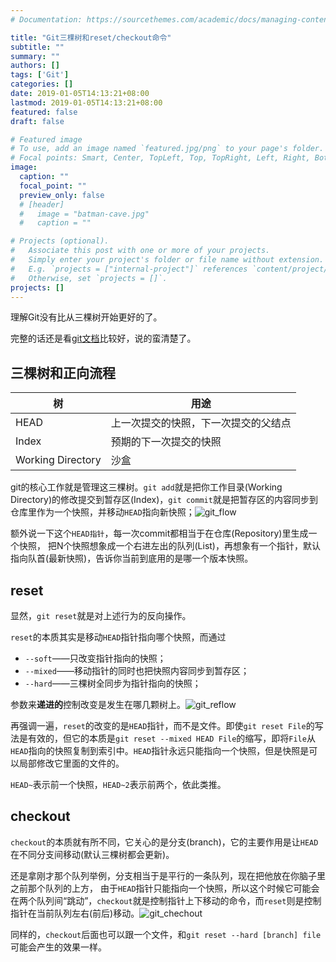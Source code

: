 ```yaml
---
# Documentation: https://sourcethemes.com/academic/docs/managing-content/

title: "Git三棵树和reset/checkout命令"
subtitle: ""
summary: ""
authors: []
tags: ['Git']
categories: []
date: 2019-01-05T14:13:21+08:00
lastmod: 2019-01-05T14:13:21+08:00
featured: false
draft: false

# Featured image
# To use, add an image named `featured.jpg/png` to your page's folder.
# Focal points: Smart, Center, TopLeft, Top, TopRight, Left, Right, BottomLeft, Bottom, BottomRight.
image:
  caption: ""
  focal_point: ""
  preview_only: false
  # [header]
  #   image = "batman-cave.jpg"
  #   caption = ""

# Projects (optional).
#   Associate this post with one or more of your projects.
#   Simply enter your project's folder or file name without extension.
#   E.g. `projects = ["internal-project"]` references `content/project/deep-learning/index.md`.
#   Otherwise, set `projects = []`.
projects: []
---
```


理解Git没有比从三棵树开始更好的了。

完整的话还是看[git文档](https://git-scm.com/book/zh/v2/Git-%E5%B7%A5%E5%85%B7-%E9%87%8D%E7%BD%AE%E6%8F%AD%E5%AF%86)比较好，说的蛮清楚了。

## 三棵树和正向流程

| 树                | 用途                                 |
| ----------------- | ------------------------------------ |
| HEAD              | 上一次提交的快照，下一次提交的父结点 |
| Index             | 预期的下一次提交的快照               |
| Working Directory | 沙盒                                 |

git的核心工作就是管理这三棵树。`git add`就是把你工作目录(Working Directory)的修改提交到暂存区(Index)，`git commit`就是把暂存区的内容同步到仓库里作为一个快照，并移动`HEAD`指向新快照；![git_flow](https://i.loli.net/2021/06/17/TC92Dm8Y4liM7Lc.gif)

额外说一下这个`HEAD指针`，每一次commit都相当于在仓库(Repository)里生成一个快照，
把N个快照想象成一个右进左出的队列(List)，再想象有一个指针，默认指向队首(最新快照)，告诉你当前到底用的是哪一个版本快照。

## reset

显然，`git reset`就是对上述行为的反向操作。

`reset`的本质其实是移动`HEAD`指针指向哪个快照，而通过

- `--soft`——只改变指针指向的快照；
- `--mixed`——移动指针的同时也把快照内容同步到暂存区；
- `--hard`——三棵树全同步为指针指向的快照；

参数来**递进的**控制改变是发生在哪几颗树上。![git_reflow](https://i.loli.net/2021/06/17/SeHiuWg5haKUvI4.gif)

再强调一遍，`reset`的改变的是`HEAD`指针，而不是文件。即使`git reset File`的写法是有效的，但它的本质是`git reset --mixed HEAD File`的缩写，即将`File`从`HEAD`指向的快照复制到索引中。`HEAD`指针永远只能指向一个快照，但是快照是可以局部修改它里面的文件的。

`HEAD~`表示前一个快照，`HEAD~2`表示前两个，依此类推。

## checkout

`checkout`的本质就有所不同，它关心的是分支(branch)，它的主要作用是让`HEAD`在不同分支间移动(默认三棵树都会更新)。

还是拿刚才那个队列举例，分支相当于是平行的一条队列，现在把他放在你脑子里之前那个队列的上方，
由于`HEAD`指针只能指向一个快照，所以这个时候它可能会在两个队列间“跳动”，`checkout`就是控制指针上下移动的命令，而`reset`则是控制指针在当前队列左右(前后)移动。![git_chechout](https://i.loli.net/2021/06/17/HdKsNMhfyAwclr2.gif)

同样的，`checkout`后面也可以跟一个文件，和`git reset --hard [branch] file`可能会产生的效果一样。
